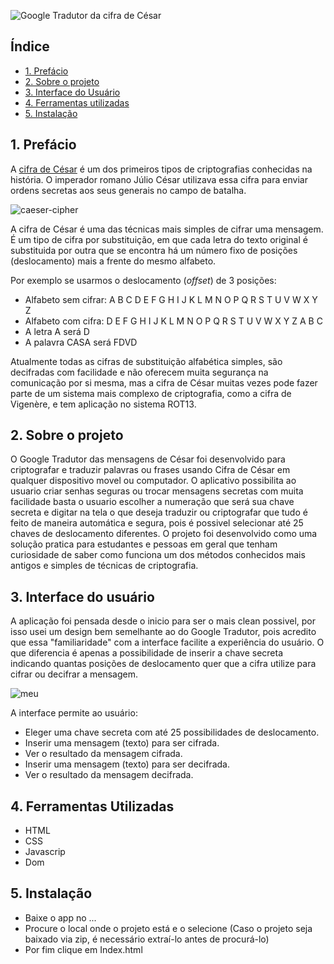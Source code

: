 
![Google Tradutor da cifra de César](https://user-images.githubusercontent.com/97405991/152279760-33dcb06e-e11d-4ea4-b49e-72b0335e1cca.png)

## Índice

- [1. Prefácio](#1-prefácio)
- [2. Sobre o projeto](#2-sobre-o-projeto)
- [3. Interface do Usuário](#3-inferface-do-usuário)
- [4. Ferramentas utilizadas](#4-ferramentas-utilizadadas)
- [5. Instalação](#5-instalacao)


## 1. Prefácio

A [cifra de César](https://pt.wikipedia.org/wiki/Cifra_de_C%C3%A9sar)
é um dos primeiros tipos de criptografias conhecidas na história.
O imperador romano Júlio César utilizava essa cifra para enviar
ordens secretas aos seus generais no campo de batalha.

![caeser-cipher](https://user-images.githubusercontent.com/11894994/60990999-07ffdb00-a320-11e9-87d0-b7c291bc4cd1.png)

A cifra de César é uma das técnicas mais simples de cifrar uma mensagem. É um
tipo de cifra por substituição, em que cada letra do texto original é
substituida por outra que se encontra há um número fixo de posições
(deslocamento) mais a frente do mesmo alfabeto.

Por exemplo se usarmos o deslocamento (_offset_) de 3 posições:

- Alfabeto sem cifrar: A B C D E F G H I J K L M N O P Q R S T U V W X Y Z
- Alfabeto com cifra: D E F G H I J K L M N O P Q R S T U V W X Y Z A B C
- A letra A será D
- A palavra CASA será FDVD

Atualmente todas as cifras de substituição alfabética simples, são decifradas
com facilidade e não oferecem muita segurança na comunicação por si mesma,
mas a cifra de César muitas vezes pode fazer parte de um sistema
mais complexo de criptografia, como
a cifra de Vigenère, e tem aplicação no sistema ROT13.

## 2. Sobre o projeto

O Google Tradutor das mensagens de César foi desenvolvido para criptografar e 
traduzir palavras ou frases usando Cifra de César em qualquer dispositivo movel ou computador.
O aplicativo possibilita ao usuario criar senhas seguras ou trocar mensagens secretas com
muita facilidade basta o usuario escolher a numeração que será sua chave secreta e digitar na tela 
o que deseja traduzir ou criptografar que tudo é feito de maneira automática e segura, pois é
possivel selecionar até 25 chaves de deslocamento diferentes.
O projeto foi desenvolvido como uma solução pratica para estudantes e pessoas em geral que tenham curiosidade
de saber como funciona um dos métodos conhecidos mais antigos e simples de técnicas de criptografia.

## 3. Interface do usuário

A aplicação foi pensada desde o inicio para ser o mais clean possivel, por isso usei um design bem semelhante
ao do Google Tradutor, pois acredito que essa "familiaridade" com a interface facilite a experiência do 
usuário. O que diferencia é apenas a possibilidade de inserir a chave secreta indicando quantas posições
de deslocamento quer que a cifra utilize para cifrar ou decifrar a mensagem.  

![meu](https://user-images.githubusercontent.com/97405991/152292880-3235ff5e-9121-4bcd-8748-3b81a8033942.jpeg)

A interface permite ao usuário:

- Eleger uma chave secreta com até 25 possibilidades de deslocamento.
- Inserir uma mensagem (texto) para ser cifrada.
- Ver o resultado da mensagem cifrada.
- Inserir uma mensagem (texto) para ser decifrada.
- Ver o resultado da mensagem decifrada.

## 4. Ferramentas Utilizadas

- HTML
- CSS
- Javascrip
- Dom

## 5. Instalação

- Baixe o app no ...
- Procure o local onde o projeto está e o selecione (Caso o projeto seja baixado via zip, é necessário extraí-lo antes de procurá-lo)
- Por fim clique em Index.html

